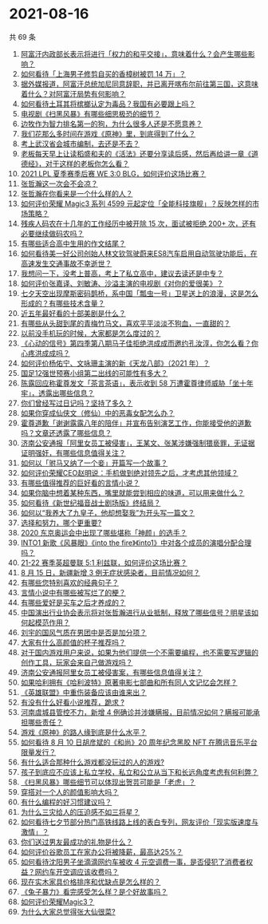 # 2021-08-16

共 69 条

<!-- BEGIN -->
<!-- 最后更新时间 Mon Aug 16 2021 04:01:47 GMT+0800 (China Standard Time) -->

1. [阿富汗内政部长表示将进行「权力的和平交接」，意味着什么？会产生哪些影响？](https://www.zhihu.com/question/479925480)
1. [如何看待「上海男子修剪自买的香樟树被罚 14 万」？](https://www.zhihu.com/question/479858462)
1. [据外媒报道，阿富汗总统加尼同意辞职，并已离开喀布尔前往第三国，这意味着什么？对阿富汗局势有何影响？](https://www.zhihu.com/question/479970951)
1. [如何看待土耳其将槟榔认定为毒品？我国有必要跟上吗？](https://www.zhihu.com/question/479721818)
1. [电视剧《扫黑风暴》有哪些细思极恐的细节？](https://www.zhihu.com/question/478362513)
1. [边牧作为智力排名第一的狗，为什么很多人还是不愿意养？](https://www.zhihu.com/question/329070571)
1. [我们花那么多时间在游戏《原神》里，到底得到了什么？](https://www.zhihu.com/question/432100286)
1. [考上武汉省会城市编制，去还是不去？](https://www.zhihu.com/question/478591298)
1. [老板每天早上让读稻盛和夫的《活法》还要分享读后感，然后再给讲一章《道德经》，对于这样的老板你怎么看？](https://www.zhihu.com/question/476886557)
1. [2021 LPL 夏季赛季后赛 WE 3:0
   BLG，如何评价这场比赛？](https://www.zhihu.com/question/479907380)
1. [张哲瀚这一次会不会凉？](https://www.zhihu.com/question/479421676)
1. [张哲瀚在你看来是一个什么样的人？](https://www.zhihu.com/question/452636694)
1. [如何评价荣耀 Magic3 系列 4599
   元起定位「全能科技旗舰」？反映怎样的市场策略？](https://www.zhihu.com/question/479718209)
1. [残疾人码农在十几年的工作经历中被开除 15 次，面试被拒绝 200+
   次，还有必要继续做码农吗？](https://www.zhihu.com/question/478093471)
1. [有哪些适合高中生用的作文结尾？](https://www.zhihu.com/question/451347131)
1. [如何看待美一好公司创始人林文钦驾驶蔚来ES8汽车启用自动驾驶功能后，在高速发生交通事故不幸逝世？](https://www.zhihu.com/question/479791258)
1. [我想问一下，没考上普高，考上了私立高中，建议去读还是中专？](https://www.zhihu.com/question/475506592)
1. [如何评价张嘉译、刘敏涛、沙溢主演的电视剧《对你的爱很美》？](https://www.zhihu.com/question/457087948)
1. [七夕天空出现摩斯密码鹊桥，系中国「瓢虫一号」卫星送上的浪漫，这是怎么形成的？有哪些技术含量？](https://www.zhihu.com/question/479682004)
1. [近五年最好看的十部美剧是什么？](https://www.zhihu.com/question/26348231)
1. [有哪些从头甜到尾的青梅竹马文，喜欢平平淡淡不狗血，一直甜的？](https://www.zhihu.com/question/374405076)
1. [以前没手机玩的时候，大家都是怎么度过的？](https://www.zhihu.com/question/369728458)
1. [《心动的信号》第四季第八期马子佳拒绝洪成成而邀约孔汝淳，你怎么看？你心疼洪成成吗？](https://www.zhihu.com/question/479309467)
1. [如何评价杨佑宁、文咏珊主演的新《天龙八部》（2021 年）？](https://www.zhihu.com/question/479769002)
1. [国足12强世预赛小组第二出线的可能性有多大？](https://www.zhihu.com/question/471327078)
1. [陈露回应称霍尊发文「茶言茶语」，表示收到 58
   万遭霍尊律师威胁「坐十年牢」，透露出哪些信息？](https://www.zhihu.com/question/479812708)
1. [你们曾经写过日记吗？坚持了多久？](https://www.zhihu.com/question/479289042)
1. [如果你穿成仙侠文（修仙）中的恶毒女配怎么办？](https://www.zhihu.com/question/411381145)
1. [霍尊道歉「谢谢露露八年的陪伴」并宣布告别演艺工作，你能接受他的道歉吗？文章还透露了哪些信息？](https://www.zhihu.com/question/479798448)
1. [济南公安通报「阿里女员工被侵害」，王某文、张某涉嫌强制猥亵罪，无证据证明强奸，有哪些信息值得关注？](https://www.zhihu.com/question/479769036)
1. [如何以「驸马又纳了一个妾」开篇写一个故事？](https://www.zhihu.com/question/392975374)
1. [如何评价荣耀CEO赵明说：手机做到绝对领先之后，才考虑其他领域？](https://www.zhihu.com/question/479785231)
1. [有哪些值得推荐的巨好看的言情小说？](https://www.zhihu.com/question/347557153)
1. [如果你脑中想着某种东西，嘴里就能尝到相应的味道，可以用来做什么？](https://www.zhihu.com/question/479838289)
1. [如何看待《新世纪福音战士剧场版》终结局？](https://www.zhihu.com/question/448195109)
1. [如何以“我养大了九皇子，他却想娶我”为开头写一篇文？](https://www.zhihu.com/question/419603404)
1. [选择和努力，哪个更重要?](https://www.zhihu.com/question/478318828)
1. [2020 东京奥运会中出现了哪些堪称「神颜」的选手？](https://www.zhihu.com/question/474358765)
1. [INTO1 新歌《风暴眼》《into the
   fire》《into1》中对各个成员的演唱分配合理吗？](https://www.zhihu.com/question/478956459)
1. [21-22 赛季英超曼联 5:1 利兹联，如何评价这场比赛？](https://www.zhihu.com/question/479765467)
1. [8 月 15 日，新疆新增 3 例无症状感染者，目前情况如何？](https://www.zhihu.com/question/479896406)
1. [有哪些您特别喜欢的经典句子？](https://www.zhihu.com/question/479018521)
1. [言情小说中有哪些被写烂了的梗？](https://www.zhihu.com/question/349397021)
1. [有哪些爱好是买车之后才养成的？](https://www.zhihu.com/question/479194218)
1. [中国演出行业协会表示将对张哲瀚进行从业抵制，释放了哪些信号？明星该如何起模范作用？](https://www.zhihu.com/question/479847564)
1. [刘宇的国风气质在男团中是否是加分项？](https://www.zhihu.com/question/479782286)
1. [大家有什么高颜值的杯子推荐吗？](https://www.zhihu.com/question/328917641)
1. [对于国内游戏用户来说，如果为他们提供一个不需要编程，也不需要写逻辑的创作工具，玩家会来自己做游戏吗？](https://www.zhihu.com/question/478974069)
1. [济南公安通报阿里女员工被侵害案，有哪些信息值得关注？](https://www.zhihu.com/question/479769554)
1. [如果哈利拥有《哈利波特》原著电影七部曲和所有同人文记忆会怎样？](https://www.zhihu.com/question/472753896)
1. [《英雄联盟》中重伤装备应该由谁来出？](https://www.zhihu.com/question/478536534)
1. [有没有什么好看小说推荐，跪求 ?](https://www.zhihu.com/question/475490324)
1. [河南虞城县管控不力，新增 4
   例确诊并涉嫌瞒报，目前情况如何？瞒报可能承担哪些责任？](https://www.zhihu.com/question/479682607)
1. [游戏《原神》的路人缘到底是什么水平？](https://www.zhihu.com/question/420158502)
1. [如何看待 8 月 10 日胡彦斌的《和尚》20 周年纪念黑胶 NFT
   在腾讯音乐平台限量发行？](https://www.zhihu.com/question/479562120)
1. [有什么适合那种什么游戏都没玩过的人的游戏?](https://www.zhihu.com/question/476390932)
1. [孩子到底应不应该上私立学校，私立和公立从当下和长远角度考虑有何利弊？](https://www.zhihu.com/question/315731449)
1. [《扫黑风暴》哪些细节可以体现出贺芸可能是「老虎」？](https://www.zhihu.com/question/478670392)
1. [穿搭对一个人的颜值影响大吗？](https://www.zhihu.com/question/475377122)
1. [有什么编程的好习惯建议吗？](https://www.zhihu.com/question/473807040)
1. [为什么三灾给人的压迫感不如三将星？](https://www.zhihu.com/question/479536718)
1. [如何看待七夕节部分热门高铁线路上线的表白专列，网友评价「现实版速度与激情」？](https://www.zhihu.com/question/479649097)
1. [你们送过男友最成功的礼物是什么？](https://www.zhihu.com/question/25865753)
1. [如何评价谷歌员工在家办公将被降薪，最高达25%？](https://www.zhihu.com/question/479137548)
1. [如何看待沈阳男子坐滴滴网约车被收 4
   元空调费一事，是否侵犯了消费者权益？网约车开空调应该收费吗？](https://www.zhihu.com/question/479351085)
1. [现在实木家具价格排序和优缺点是怎么样的？](https://www.zhihu.com/question/24335160)
1. [《兔子暴力》看完感受怎么样？是个好故事吗？](https://www.zhihu.com/question/479605904)
1. [如何评价荣耀Magic3？](https://www.zhihu.com/question/479311842)
1. [为什么大家总觉得张大仙很菜?](https://www.zhihu.com/question/384371807)

<!-- END -->
